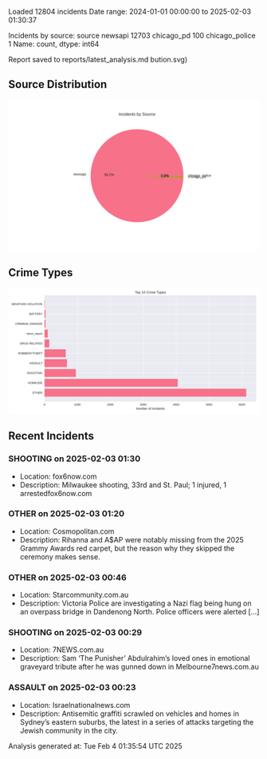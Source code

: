 
Loaded 12804 incidents
Date range: 2024-01-01 00:00:00 to 2025-02-03 01:30:37

Incidents by source:
source
newsapi           12703
chicago_pd          100
chicago_police        1
Name: count, dtype: int64

Report saved to reports/latest_analysis.md
bution.svg)

## Source Distribution
![Source Distribution](images/source_distribution.svg)

## Crime Types
![Crime Types](images/crime_types.svg)

## Recent Incidents

### SHOOTING on 2025-02-03 01:30
- Location: fox6now.com
- Description: Milwaukee shooting, 33rd and St. Paul; 1 injured, 1 arrestedfox6now.com


### OTHER on 2025-02-03 01:20
- Location: Cosmopolitan.com
- Description: Rihanna and A$AP were notably missing from the 2025 Grammy Awards red carpet, but the reason why they skipped the ceremony makes sense.


### OTHER on 2025-02-03 00:46
- Location: Starcommunity.com.au
- Description: Victoria Police are investigating a Nazi flag being hung on an overpass bridge in Dandenong North. Police officers were alerted […]


### SHOOTING on 2025-02-03 00:29
- Location: 7NEWS.com.au
- Description: Sam ‘The Punisher’ Abdulrahim’s loved ones in emotional graveyard tribute after he was gunned down in Melbourne7news.com.au


### ASSAULT on 2025-02-03 00:23
- Location: Israelnationalnews.com
- Description: Antisemitic graffiti scrawled on vehicles and homes in Sydney’s eastern suburbs, the latest in a series of attacks targeting the Jewish community in the city.

Analysis generated at: Tue Feb  4 01:35:54 UTC 2025
